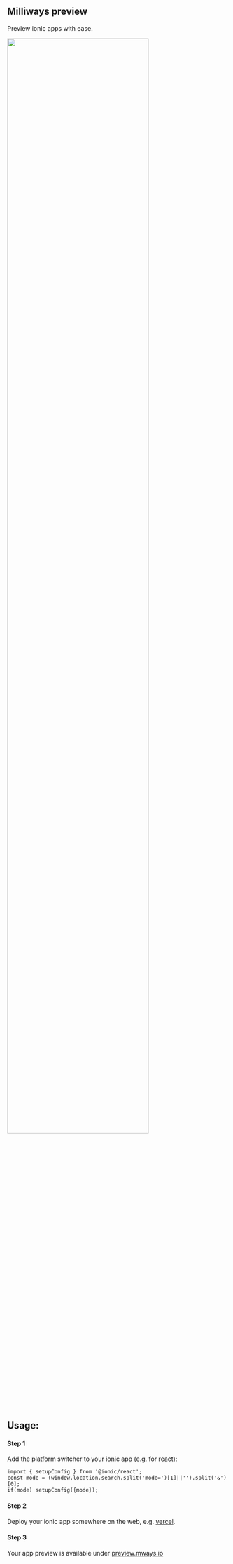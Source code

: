 
## Milliways preview

Preview ionic apps with ease.

[<img src="https://i.imgur.com/N6HUtXk.gif" width="80%">](https://i.imgur.com/N6HUtXk.gif>)

## Usage:

#### Step 1 
Add the platform switcher to your ionic app (e.g. for react):

```
import { setupConfig } from '@ionic/react';
const mode = (window.location.search.split('mode=')[1]||'').split('&')[0];
if(mode) setupConfig({mode});
```

#### Step 2
Deploy your ionic app somewhere on the web, e.g. [vercel](https://vercel.com).

#### Step 3
Your app preview is available under [preview.mways.io](https://preview.mways.io?previewurl=YOUR-APP-URL)



